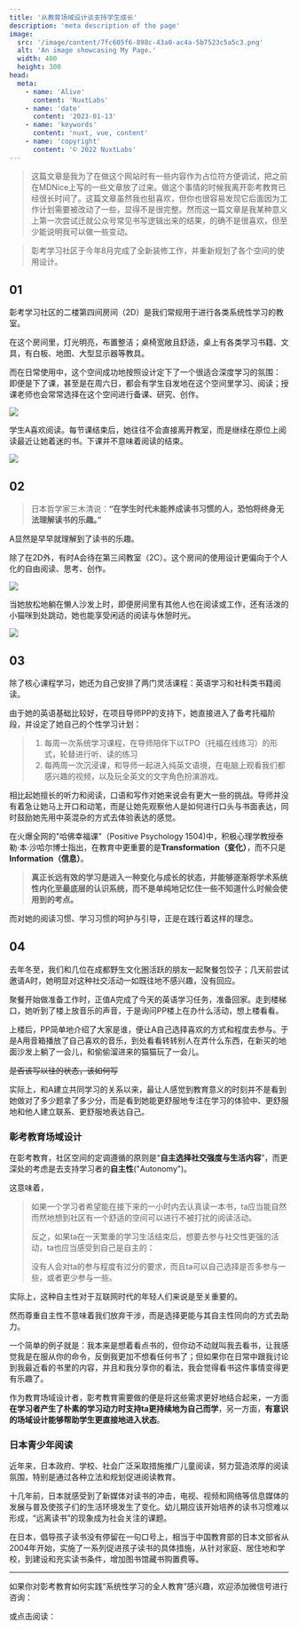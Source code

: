 ```yaml
---
title: '从教育场域设计谈支持学生成长'
description: 'meta description of the page'
image:
  src: '/image/content/7fc605f6-898c-43a0-ac4a-5b7523c5a5c3.png'
  alt: 'An image showcasing My Page.'
  width: 400
  height: 300
head:
  meta:
    - name: 'Alive'
      content: 'NuxtLabs'
    - name: 'date'
      content: '2023-01-13'
    - name: 'keywords'
      content: 'nuxt, vue, content'
    - name: 'copyright'
      content: '© 2022 NuxtLabs'
---
```



>这篇文章是我为了在做这个网站时有一些内容作为占位符方便调试，把之前在MDNice上写的一些文章放了过来。做这个事情的时候我离开彰考教育已经很长时间了。这篇文章虽然我也挺喜欢，但你也很容易发现它后面因为工作计划需要被改动了一些，显得不是很完整。然而这一篇文章是我某种意义上第一次尝试迁就公众号常见书写逻辑出来的结果，的确不是很喜欢，但至少能说明我可以做一些变动。

> 彰考学习社区于今年8月完成了全新装修工作，并重新规划了各个空间的使用设计。

<!--more-->


## 01
彰考学习社区的二楼第四间房间（2D）是我们常规用于进行各类系统性学习的教室。

在这个房间里，灯光明亮，布置整洁；桌椅宽敞且舒适，桌上有各类学习书籍、文具，有白板、地图、大型显示器等教具。

而在日常使用中，这个空间成功地按照设计定下了一个很适合深度学习的氛围：
即便是下了课，甚至是在周六日，都会有学生自发地在这个空间里学习、阅读；授课老师也会常常选择在这个空间进行备课、研究、创作。


![](/image/content/7fc605f6-898c-43a0-ac4a-5b7523c5a5c3.png)


学生A喜欢阅读。每节课结束后，她往往不会直接离开教室，而是继续在原位上阅读最近让她着迷的书。下课并不意味着阅读的结束。


![](/image/content/dea65ea3-7fb3-44df-ac08-1f6976f592e6.png)


## 02
> 日本哲学家三木清说：**“在学生时代未能养成读书习惯的人，恐怕将终身无法理解读书的乐趣。”**

A显然是早早就理解到了读书的乐趣。

除了在2D外，有时A会待在第三间教室（2C）。这个房间的使用设计更偏向于个人化的自由阅读、思考、创作。


![](/image/content/3482e180-cf66-46b4-820d-f6179a3c5f4d.png)

当她放松地躺在懒人沙发上时，即便房间里有其他人也在阅读或工作，还有活泼的小猫咪到处跳动，她也能享受闲适的阅读与休憩时光。



![](/image/content/2fc64523-c95f-47da-838a-c307057aaea4.jpg)


## 03
除了核心课程学习，她还为自己安排了两门灵活课程：英语学习和社科类书籍阅读。

由于她的英语基础比较好，在项目导师PP的支持下，她直接进入了备考托福阶段，并设定了她自己的个性学习计划：
> 1. 每周一次系统学习课程，在导师陪伴下以TPO（托福在线练习）的形式，轮替进行听、读的练习
> 2. 每两周一次沉浸课，和导师一起进入纯英文语境，在电脑上观看我们都感兴趣的视频，以及玩全英文的文字角色扮演游戏。

相比起她擅长的听力和阅读，口语和写作对她来说会有更大一些的挑战。导师并没有着急让她马上开口和动笔，而是让她先观察他人是如何进行口头与书面表达，同时鼓励她先用中英混杂的方式去体验表达的感觉。

在火爆全网的"哈佛幸福课"（Positive Psychology 1504)中，积极心理学教授泰勒·本·沙哈尔博士指出，在教育中更重要的是**Transformation（变化）**，而不只是**Information（信息）**。

>**真正长远有效的学习是进入一种变化与成长的状态，并能够逐渐将学术系统性内化至最底层的认识系统，而不是单纯地记忆住一些不知道什么时候会使用到的考点。**

而对她的阅读习惯、学习习惯的呵护与引导，正是在践行着这样的理念。

## 04
去年冬至，我们和几位在成都野生文化圈活跃的朋友一起聚餐包饺子；几天前尝试邀请A时，她明显对这种社交活动一如既往地不感兴趣，没有回应。

聚餐开始做准备工作时，正值A完成了今天的英语学习任务，准备回家。走到楼梯口，她听到了楼上放音乐的声音，于是询问PP楼上在办什么活动，想上楼看看。

上楼后，PP简单地介绍了大家是谁，便让A自己选择喜欢的方式和程度去参与。于是A用音箱播放了自己喜欢的音乐，到处看看转转别人在弄什么东西，在新买的地面沙发上躺了一会儿，和偷偷溜进来的猫猫玩了一会儿。

~~是否该写以往的状态，该如何写~~

实际上，和A建立共同学习的关系以来，最让人感觉到教育意义的时刻并不是看到她做对了多少题拿了多少分，而是看到她能更舒服地专注在学习的体验中、更舒服地和他人建立联系、更舒服地表达自己。







### 彰考教育场域设计
在彰考教育，社区空间的定调遵循的原则是“**自主选择社交强度与生活内容**”，而更深处的考虑是去支持学习者的**自主性**("Autonomy")。

这意味着，
> 如果一个学习者希望能在接下来的一小时内去认真读一本书，ta应当能自然而然地想到社区有一个舒适的空间可以进行不被打扰的阅读活动。
>
>反之，如果ta在一天繁重的学习生活结束后，想要去参与社交性更强的活动，ta也应当感受到自己是自主的：
>
> 没有人会对ta的参与程度有过分的要求，而且ta可以自己选择是否多参与一些，或者更少参与一些。

实际上，这种自主性对于互联网时代的年轻人们来说是至关重要的。

然而尊重自主性不意味着我们放弃干涉，而是选择更能与其自主性同向的方式去助力。
 
一个简单的例子就是：我本来是想着看点书的，但你动不动就叫我去看书，让我感觉我是在服从你的命令，反倒我更加不想看任何书了；但如果你在日常中跟我讨论到我最近看的书里的内容，并且和我分享你的看法，我会觉得看书这件事情变得更有乐趣了。

作为教育场域设计者，彰考教育需要做的便是将这些需求更好地结合起来，一方面**在学习者产生了朴素的学习动力时支持ta更持续地为自己而学**，另一方面，**有意识的场域设计能够帮助学生更直接地进入状态**。

### 日本青少年阅读
近年来，日本政府、学校、社会广泛采取措施推广儿童阅读，努力营造浓厚的阅读氛围，特别是通过各种立法和规划促进阅读教育。

十几年前，日本就感受到了新媒体对读书的冲击，电视、视频和网络等信息媒体的发展与普及使孩子们的生活环境发生了变化。幼儿期应该开始培养的读书习惯难以形成，“远离读书”的现象成为社会关注的课题。

在日本，倡导孩子读书没有停留在一句口号上，相当于中国教育部的日本文部省从2004年开始，实施了一系列促进孩子读书的具体措施，从针对家庭、居住地和学校，到建设和充实读书条件，增加图书馆藏书购置费等。


---
如果你对彰考教育如何实践“系统性学习的全人教育”感兴趣，欢迎添加微信号进行咨询：


或点击阅读：

